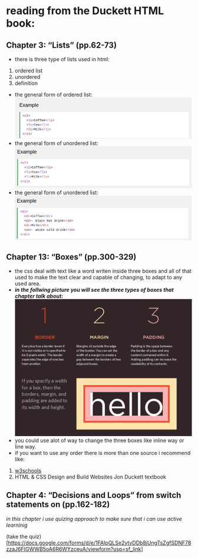 # reading from the Duckett HTML book:

## Chapter 3: “Lists” (pp.62-73)

- there is three type of lists used in html:
1. ordered list
1. unordered
1. definition
- the general form of ordered list:
![ordered list](images/ordered-list.png)
- the general form of unordered list:
![unordered-lists](images/unordered-lists.png)
- the general form of unordered list:
![defenision-lists](images/defenision-lists.png)

## Chapter 13: “Boxes” (pp.300-329)

- the css deal with text like a word writen inside three boxes and all of that used to make the text clear and capable of changing, to adapt to any used area.
- ***in the follwing picture you will see the three types of boxes that chapter talk about:***
![types-of-boxes](images/types-of-boxes.png)
- you could use alot of way to change the three boxes like inline way or line way.
- if you want to use any order there is more than one source i recommend like:
1. [w3schools](https://www.w3schools.com/css/css3_box-sizing.asp)
2. HTML & CSS
Design and Build Websites Jon Duckett textbook

## Chapter 4: “Decisions and Loops” from switch statements on (pp.162-182)
*in this chapter i use quizing approach to make sure that i can use active learninig*

(take the quiz)[https://docs.google.com/forms/d/e/1FAIpQLSe2ytvDDb8jUngTsZgfSDNF78zzaJ6FIGWWB5oA6R6WYzceuA/viewform?usp=sf_link]